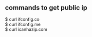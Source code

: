 
## commands to get public ip

$ curl ifconfig.co </br>
$ curl ifconfig.me </br>
$ curl icanhazip.com
